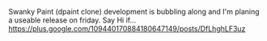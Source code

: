 Swanky Paint (dpaint clone) development is bubbling along and I'm planing a useable release on friday. Say Hi if… https://plus.google.com/109440170884180647149/posts/DfLhghLF3uz